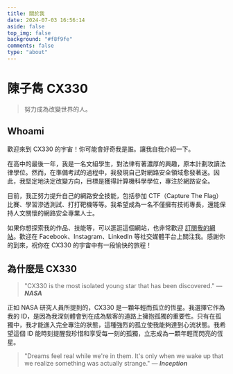 ```yaml
---
title: 關於我
date: 2024-07-03 16:56:14
aside: false
top_img: false
background: "#f8f9fe"
comments: false
type: "about"
---
```


# 陳子雋 CX330

> 努力成為改變世界的人。

## Whoami

歡迎來到 CX330 的宇宙！你可能會好奇我是誰。讓我自我介紹一下。

在高中的最後一年，我是一名文組學生，對法律有著濃厚的興趣，原本計劃攻讀法律學位。然而，在準備考試的過程中，我發現自己對網路安全領域愈發著迷。因此，我堅定地決定改變方向，目標是獲得計算機科學學位，專注於網路安全。

目前，我正努力提升自己的網路安全技能，包括參加 CTF（Capture The Flag）比賽、學習滲透測試、打打靶機等等。我希望成為一名不僅擁有技術專長，還能保持人文關懷的網路安全專業人士。

如果你想探索我的作品、技能等，可以逛逛這個網站，也非常歡迎 [訂閱我的網站](https://cx330.tw/subscribe)。歡迎在 Facebook、Instagram、LinkedIn 等社交媒體平台上關注我。感謝你的到來，祝你在 CX330 的宇宙中有一段愉快的旅程！

## 為什麼是 CX330

> "CX330 is the most isolated young star that has been discovered." — **_NASA_**

正如 NASA 研究人員所提到的，CX330 是一顆年輕而孤立的恆星。我選擇它作為我的 ID，是因為我深刻體會到在成為駭客的道路上擁抱孤獨的重要性。只有在孤獨中，我才能進入完全專注的狀態，這種強烈的孤立使我能夠達到心流狀態。我希望這個 ID 能時刻提醒我珍惜和享受每一刻的孤獨，立志成為一顆年輕而閃亮的恆星。

> "Dreams feel real while we're in them. It's only when we wake up that we realize something was actually strange." — **_Inception_**
